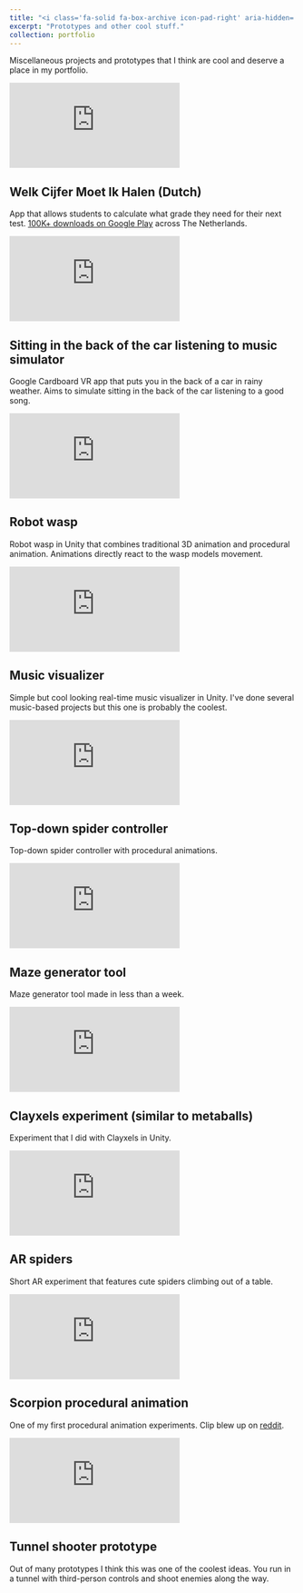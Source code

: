 ```yaml
---
title: "<i class='fa-solid fa-box-archive icon-pad-right' aria-hidden='true'></i>Miscellaneous"
excerpt: "Prototypes and other cool stuff."
collection: portfolio
---
```


Miscellaneous projects and prototypes that I think are cool and deserve a place in my portfolio.

<div class="project_background" markdown="1">

<div class="video-container">

<div class="video-project"><iframe src="https://www.youtube.com/embed/8oIf735FZbQ" frameborder="0" allowfullscreen></iframe></div>

<div class="video-description-right" markdown="1">

## Welk Cijfer Moet Ik Halen (Dutch)

App that allows students to calculate what grade they need for their next test.
<a href="https://play.google.com/store/apps/details?id=com.T3Dmake.welkcijfermoetikhalen">100K+ downloads on Google Play</a> across The Netherlands.

</div>

</div>
</div>

<div class="project_background" markdown="1">

<div class="video-container">

<div class="video-project"><iframe src="https://www.youtube.com/embed/a5_7nICG_pA" frameborder="0" allowfullscreen></iframe></div>

<div class="video-description-right" markdown="1">

## Sitting in the back of the car listening to music simulator

Google Cardboard VR app that puts you in the back of a car in rainy weather.
Aims to simulate sitting in the back of the car listening to a good song.

</div>

</div>
</div>


<div class="project_background" markdown="1">

<div class="video-container">

<div class="video-project"><iframe src="https://www.youtube.com/embed/Kc8UjCppgEM" frameborder="0" allowfullscreen></iframe></div>

<div class="video-description-right" markdown="1">

## Robot wasp

Robot wasp in Unity that combines traditional 3D animation and procedural animation.
Animations directly react to the wasp models movement.

</div>

</div>
</div>


<div class="project_background" markdown="1">

<div class="video-container">

<div class="video-project"><iframe src="https://www.youtube.com/embed/TQeQ3FYgmxQ" frameborder="0" allowfullscreen></iframe></div>

<div class="video-description-right" markdown="1">

## Music visualizer

Simple but cool looking real-time music visualizer in Unity. I've done several music-based projects but this one is probably the coolest.

</div>

</div>
</div>


<div class="project_background" markdown="1">

<div class="video-container">

<div class="video-project"><iframe src="https://www.youtube.com/embed/QrhlJP0kiyA" frameborder="0" allowfullscreen></iframe></div>

<div class="video-description-right" markdown="1">

## Top-down spider controller

Top-down spider controller with procedural animations.

</div>

</div>
</div>


<div class="project_background" markdown="1">

<div class="video-container">

<div class="video-project"><iframe src="https://www.youtube.com/embed/iySvCgnqjOw" frameborder="0" allowfullscreen></iframe></div>

<div class="video-description-right" markdown="1">

## Maze generator tool

Maze generator tool made in less than a week.

</div>

</div>
</div>


<div class="project_background" markdown="1">

<div class="video-container">

<div class="video-project"><iframe src="https://www.youtube.com/embed/FjYbAlLgXyc" frameborder="0" allowfullscreen></iframe></div>

<div class="video-description-right" markdown="1">

## Clayxels experiment (similar to metaballs)

Experiment that I did with Clayxels in Unity.

</div>

</div>
</div>


<div class="project_background" markdown="1">

<div class="video-container">

<div class="video-project"><iframe src="https://www.youtube.com/embed/Ko8gKKB78oM" frameborder="0" allowfullscreen></iframe></div>

<div class="video-description-right" markdown="1">

## AR spiders

Short AR experiment that features cute spiders climbing out of a table.

</div>

</div>
</div>


<div class="project_background" markdown="1">

<div class="video-container">

<div class="video-project"><iframe src="https://www.youtube.com/embed/ZZjgJfHjxXI" frameborder="0" allowfullscreen></iframe></div>

<div class="video-description-right" markdown="1">

## Scorpion procedural animation

One of my first procedural animation experiments. Clip blew up on [reddit](https://www.reddit.com/r/gaming/comments/fcrmvx/i_made_a_scorpion_to_demonstrate_the_power_of/).

</div>

</div>
</div>


<div class="project_background" markdown="1">

<div class="video-container">

<div class="video-project"><iframe src="https://www.youtube.com/embed/z6s-37co0TI" frameborder="0" allowfullscreen></iframe></div>

<div class="video-description-right" markdown="1">

## Tunnel shooter prototype

Out of many prototypes I think this was one of the coolest ideas. You run in a tunnel with third-person controls and shoot enemies along the way.

</div>

</div>
</div>